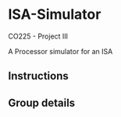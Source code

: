 # ISA-Simulator
CO225 - Project III

A Processor simulator for an ISA

## Instructions
<Instructions here...>

## Group details
<Group Details here...>
